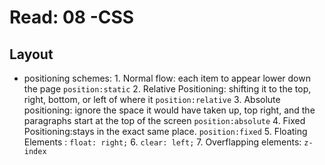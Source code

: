 
# Read: 08 -CSS 
## Layout
* positioning schemes:
       1. Normal flow: each item to appear lower down the page `position:static`
       2. Relative Positioning: shifting it to the top, right, bottom, or left of where it `position:relative`
       3. Absolute positioning: ignore the space it would have taken up, top right, and the paragraphs start at the top of the screen `position:absolute`
       4. Fixed Positioning:stays in the exact same place. `position:fixed` 
       5. Floating Elements : `float: right;`
       6. `clear: left;`
       7. Overflapping elements: `z-index`

